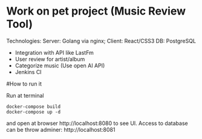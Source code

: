 Work on pet project (Music Review Tool)
=======================================

Technologies:
Server: Golang via nginx;
Client: React/CSS3
DB: PostgreSQL

* Integration with API like LastFm
* User review for artist/album
* Categorize music (Use open AI API)
* Jenkins CI

#How to run it

Run at terminal
```
docker-compose build
docker-compose up -d
```
and open at browser http://localhost:8080 to see UI. Access to database can be throw adminer: http://localhost:8081

